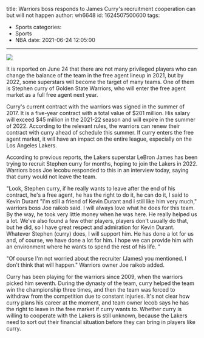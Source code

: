 title: Warriors boss responds to James Curry's recruitment  cooperation can but will not happen
author: wh6648
id: 1624507500600
tags: 
- Sports
categories: 
- Sports
- NBA
date: 2021-06-24 12:05:00
---
![](https://p1.itc.cn/q_70/images01/20210624/6f0fb1599de942a185868379978e235a.jpeg)


It is reported on June 24 that there are not many privileged players who can change the balance of the team in the free agent lineup in 2021, but by 2022, some superstars will become the target of many teams. One of them is Stephen curry of Golden State Warriors, who will enter the free agent market as a full free agent next year.

Curry's current contract with the warriors was signed in the summer of 2017. It is a five-year contract with a total value of $201 million. His salary will exceed $45 million in the 2021-22 season and will expire in the summer of 2022. According to the relevant rules, the warriors can renew their contract with curry ahead of schedule this summer. If curry enters the free agent market, it will have an impact on the entire league, especially on the Los Angeles Lakers.

According to previous reports, the Lakers superstar LeBron James has been trying to recruit Stephen curry for months, hoping to join the Lakers in 2022. Warriors boss Joe lecobu responded to this in an interview today, saying that curry would not leave the team.

"Look, Stephen curry, if he really wants to leave after the end of his contract, he's a free agent, he has the right to do it, he can do it, I said to Kevin Durant "I'm still a friend of Kevin Durant and I still like him very much," warriors boss Joe raikob said. I will always love what he does for this team. By the way, he took very little money when he was here. He really helped us a lot. We've also found a few other players, players don't usually do that, but he did, so I have great respect and admiration for Kevin Durant. Whatever Stephen (curry) does, I will support him. He has done a lot for us and, of course, we have done a lot for him. I hope we can provide him with an environment where he wants to spend the rest of his life. "

"Of course I'm not worried about the recruiter (James) you mentioned. I don't think that will happen." Warriors owner Joe raikob added.

Curry has been playing for the warriors since 2009, when the warriors picked him seventh. During the dynasty of the team, curry helped the team win the championship three times, and then the team was forced to withdraw from the competition due to constant injuries. It's not clear how curry plans his career at the moment, and team owner lecob says he has the right to leave in the free market if curry wants to. Whether curry is willing to cooperate with the Lakers is still unknown, because the Lakers need to sort out their financial situation before they can bring in players like curry.

